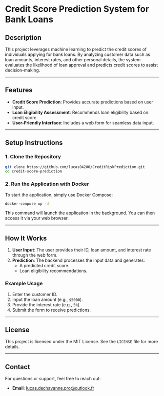 # Credit Score Prediction System for Bank Loans

## Description
This project leverages machine learning to predict the credit scores of individuals applying for bank loans. By analyzing customer data such as loan amounts, interest rates, and other personal details, the system evaluates the likelihood of loan approval and predicts credit scores to assist decision-making.

---

## Features

- **Credit Score Prediction**: Provides accurate predictions based on user input.
- **Loan Eligibility Assessment**: Recommends loan eligibility based on credit score.
- **User-Friendly Interface**: Includes a web form for seamless data input.

---

## Setup Instructions

### 1. Clone the Repository
```bash
git clone https://github.com/lucas04200/CreditRiskPrediction.git
cd credit-score-prediction
```
### 2. Run the Application with Docker
To start the application, simply use Docker Compose:
```bash
docker-compose up -d
```
This command will launch the application in the background. You can then access it via your web browser.

---

## How It Works

1. **User Input**: The user provides their ID, loan amount, and interest rate through the web form.
2. **Prediction**: The backend processes the input data and generates:
   - A predicted credit score.
   - Loan eligibility recommendations.

### Example Usage

1. Enter the customer ID.
2. Input the loan amount (e.g., `$5000`).
3. Provide the interest rate (e.g., `5%`).
4. Submit the form to receive predictions.

---
## License
This project is licensed under the MIT License. See the `LICENSE` file for more details.

---

## Contact
For questions or support, feel free to reach out:
- **Email**: [lucas.dechavanne.pro@outlook.fr](mailto:lucas.dechavanne.pro@outlook.fr)
